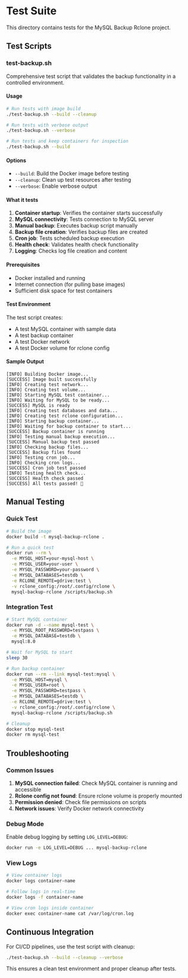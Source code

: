 # Test Suite

This directory contains tests for the MySQL Backup Rclone project.

## Test Scripts

### test-backup.sh

Comprehensive test script that validates the backup functionality in a controlled environment.

#### Usage

```bash
# Run tests with image build
./test-backup.sh --build --cleanup

# Run tests with verbose output
./test-backup.sh --verbose

# Run tests and keep containers for inspection
./test-backup.sh --build
```

#### Options

- `--build`: Build the Docker image before testing
- `--cleanup`: Clean up test resources after testing
- `--verbose`: Enable verbose output

#### What it tests

1. **Container startup**: Verifies the container starts successfully
2. **MySQL connectivity**: Tests connection to MySQL server
3. **Manual backup**: Executes backup script manually
4. **Backup file creation**: Verifies backup files are created
5. **Cron job**: Tests scheduled backup execution
6. **Health check**: Validates health check functionality
7. **Logging**: Checks log file creation and content

#### Prerequisites

- Docker installed and running
- Internet connection (for pulling base images)
- Sufficient disk space for test containers

#### Test Environment

The test script creates:
- A test MySQL container with sample data
- A test backup container
- A test Docker network
- A test Docker volume for rclone config

#### Sample Output

```
[INFO] Building Docker image...
[SUCCESS] Image built successfully
[INFO] Creating test network...
[INFO] Creating test volume...
[INFO] Starting MySQL test container...
[INFO] Waiting for MySQL to be ready...
[SUCCESS] MySQL is ready
[INFO] Creating test databases and data...
[INFO] Creating test rclone configuration...
[INFO] Starting backup container...
[INFO] Waiting for backup container to start...
[SUCCESS] Backup container is running
[INFO] Testing manual backup execution...
[SUCCESS] Manual backup test passed
[INFO] Checking backup files...
[SUCCESS] Backup files found
[INFO] Testing cron job...
[INFO] Checking cron logs...
[SUCCESS] Cron job test passed
[INFO] Testing health check...
[SUCCESS] Health check passed
[SUCCESS] All tests passed! 🎉
```

## Manual Testing

### Quick Test

```bash
# Build the image
docker build -t mysql-backup-rclone .

# Run a quick test
docker run --rm \
  -e MYSQL_HOST=your-mysql-host \
  -e MYSQL_USER=your-user \
  -e MYSQL_PASSWORD=your-password \
  -e MYSQL_DATABASES=testdb \
  -e RCLONE_REMOTE=gdrive:test \
  -v rclone_config:/root/.config/rclone \
  mysql-backup-rclone /scripts/backup.sh
```

### Integration Test

```bash
# Start MySQL container
docker run -d --name mysql-test \
  -e MYSQL_ROOT_PASSWORD=testpass \
  -e MYSQL_DATABASE=testdb \
  mysql:8.0

# Wait for MySQL to start
sleep 30

# Run backup container
docker run --rm --link mysql-test:mysql \
  -e MYSQL_HOST=mysql \
  -e MYSQL_USER=root \
  -e MYSQL_PASSWORD=testpass \
  -e MYSQL_DATABASES=testdb \
  -e RCLONE_REMOTE=gdrive:test \
  -v rclone_config:/root/.config/rclone \
  mysql-backup-rclone /scripts/backup.sh

# Cleanup
docker stop mysql-test
docker rm mysql-test
```

## Troubleshooting

### Common Issues

1. **MySQL connection failed**: Check MySQL container is running and accessible
2. **Rclone config not found**: Ensure rclone volume is properly mounted
3. **Permission denied**: Check file permissions on scripts
4. **Network issues**: Verify Docker network connectivity

### Debug Mode

Enable debug logging by setting `LOG_LEVEL=DEBUG`:

```bash
docker run -e LOG_LEVEL=DEBUG ... mysql-backup-rclone
```

### View Logs

```bash
# View container logs
docker logs container-name

# Follow logs in real-time
docker logs -f container-name

# View cron logs inside container
docker exec container-name cat /var/log/cron.log
```

## Continuous Integration

For CI/CD pipelines, use the test script with cleanup:

```bash
./test-backup.sh --build --cleanup --verbose
```

This ensures a clean test environment and proper cleanup after tests.
